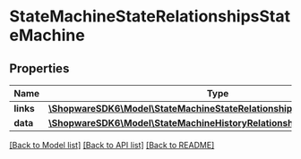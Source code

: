 # StateMachineStateRelationshipsStateMachine

## Properties
Name | Type | Description | Notes
------------ | ------------- | ------------- | -------------
**links** | [**\ShopwareSDK6\Model\StateMachineStateRelationshipsStateMachineLinks**](StateMachineStateRelationshipsStateMachineLinks.md) |  | [optional] 
**data** | [**\ShopwareSDK6\Model\StateMachineHistoryRelationshipsStateMachineData**](StateMachineHistoryRelationshipsStateMachineData.md) |  | [optional] 

[[Back to Model list]](../../README.md#documentation-for-models) [[Back to API list]](../../README.md#documentation-for-api-endpoints) [[Back to README]](../../README.md)

